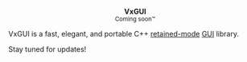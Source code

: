 <p align=center><b>VxGUI</b><br><sup>Coming soon™</sup></p>

VxGUI is a fast, elegant, and portable C++ [retained-mode](https://en.wikipedia.org/wiki/Retained_mode) [GUI](https://en.wikipedia.org/wiki/Graphical_user_interface) library.

Stay tuned for updates!